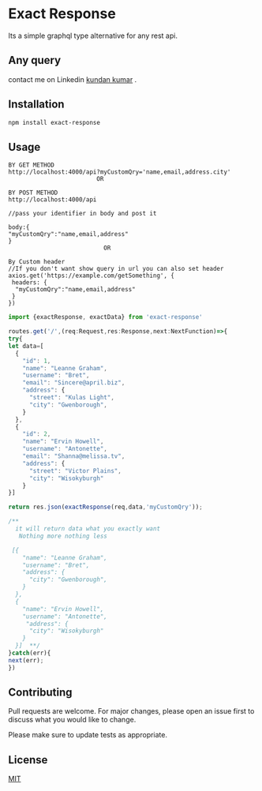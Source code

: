 # Exact Response

Its a simple graphql type alternative for any rest api.

## Any query

contact me on Linkedin [kundan kumar](https://www.linkedin.com/in/kundan-kumar-%E2%9C%85-5a65a1132/) .



## Installation


```bash
npm install exact-response
```

## Usage
```
BY GET METHOD
http://localhost:4000/api?myCustomQry='name,email,address.city'
                         OR
```
```
BY POST METHOD
http://localhost:4000/api

//pass your identifier in body and post it

body:{
"myCustomQry":"name,email,address"
}
                           OR
```
```
By Custom header
//If you don't want show query in url you can also set header
axios.get('https://example.com/getSomething', {
 headers: {
  "myCustomQry":"name,email,address"
 }
})

```

```javascript
import {exactResponse, exactData} from 'exact-response'

routes.get('/',(req:Request,res:Response,next:NextFunction)=>{
try{
let data=[
  {
    "id": 1,
    "name": "Leanne Graham",
    "username": "Bret",
    "email": "Sincere@april.biz",
    "address": {
      "street": "Kulas Light",
      "city": "Gwenborough",
    }
  },
  {
    "id": 2,
    "name": "Ervin Howell",
    "username": "Antonette",
    "email": "Shanna@melissa.tv",
    "address": {
      "street": "Victor Plains",
      "city": "Wisokyburgh"
    }
}]

return res.json(exactResponse(req,data,'myCustomQry'));

/**
  it will return data what you exactly want
   Nothing more nothing less 

 [{
    "name": "Leanne Graham",
    "username": "Bret",
    "address": {
      "city": "Gwenborough",
    }
  },
  {
    "name": "Ervin Howell",
    "username": "Antonette",
     "address": {
      "city": "Wisokyburgh"
    }
  }]  **/
}catch(err){
next(err);
})

```

## Contributing

Pull requests are welcome. For major changes, please open an issue first
to discuss what you would like to change.

Please make sure to update tests as appropriate.

## License

[MIT](https://choosealicense.com/licenses/mit/)